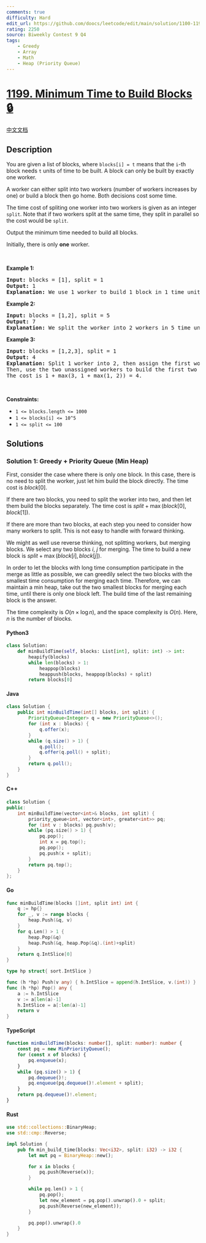 ```yaml
---
comments: true
difficulty: Hard
edit_url: https://github.com/doocs/leetcode/edit/main/solution/1100-1199/1199.Minimum%20Time%20to%20Build%20Blocks/README_EN.md
rating: 2250
source: Biweekly Contest 9 Q4
tags:
    - Greedy
    - Array
    - Math
    - Heap (Priority Queue)
---
```


<!-- problem:start -->

# [1199. Minimum Time to Build Blocks 🔒](https://leetcode.com/problems/minimum-time-to-build-blocks)

[中文文档](/solution/1100-1199/1199.Minimum%20Time%20to%20Build%20Blocks/README.md)

## Description

<!-- description:start -->

<p>You are given a list of blocks, where <code>blocks[i] = t</code> means that the&nbsp;<code>i</code>-th block needs&nbsp;<code>t</code>&nbsp;units of time to be built. A block can only be built by exactly one worker.</p>

<p>A worker can either split into two workers (number of workers increases by one) or build a block then go home. Both decisions cost some time.</p>

<p>The time cost of spliting one worker into two workers is&nbsp;given as an integer <code>split</code>. Note that if two workers split at the same time, they split in parallel so the cost would be&nbsp;<code>split</code>.</p>

<p>Output the minimum time needed to build all blocks.</p>

<p>Initially, there is only <strong>one</strong> worker.</p>

<p>&nbsp;</p>
<p><strong class="example">Example 1:</strong></p>

<pre>
<strong>Input:</strong> blocks = [1], split = 1
<strong>Output:</strong> 1
<strong>Explanation: </strong>We use 1 worker to build 1 block in 1 time unit.
</pre>

<p><strong class="example">Example 2:</strong></p>

<pre>
<strong>Input:</strong> blocks = [1,2], split = 5
<strong>Output:</strong> 7
<strong>Explanation: </strong>We split the worker into 2 workers in 5 time units then assign each of them to a block so the cost is 5 + max(1, 2) = 7.
</pre>

<p><strong class="example">Example 3:</strong></p>

<pre>
<strong>Input:</strong> blocks = [1,2,3], split = 1
<strong>Output:</strong> 4
<strong>Explanation: </strong>Split 1 worker into 2, then assign the first worker to the last block and split the second worker into 2.
Then, use the two unassigned workers to build the first two blocks.
The cost is 1 + max(3, 1 + max(1, 2)) = 4.
</pre>

<p>&nbsp;</p>
<p><strong>Constraints:</strong></p>

<ul>
	<li><code>1 &lt;= blocks.length &lt;= 1000</code></li>
	<li><code>1 &lt;= blocks[i] &lt;= 10^5</code></li>
	<li><code>1 &lt;= split &lt;= 100</code></li>
</ul>

<!-- description:end -->

## Solutions

<!-- solution:start -->

### Solution 1: Greedy + Priority Queue (Min Heap)

First, consider the case where there is only one block. In this case, there is no need to split the worker, just let him build the block directly. The time cost is $block[0]$.

If there are two blocks, you need to split the worker into two, and then let them build the blocks separately. The time cost is $split + \max(block[0], block[1])$.

If there are more than two blocks, at each step you need to consider how many workers to split. This is not easy to handle with forward thinking.

We might as well use reverse thinking, not splitting workers, but merging blocks. We select any two blocks $i$, $j$ for merging. The time to build a new block is $split + \max(block[i], block[j])$.

In order to let the blocks with long time consumption participate in the merge as little as possible, we can greedily select the two blocks with the smallest time consumption for merging each time. Therefore, we can maintain a min heap, take out the two smallest blocks for merging each time, until there is only one block left. The build time of the last remaining block is the answer.

The time complexity is $O(n \times \log n)$, and the space complexity is $O(n)$. Here, $n$ is the number of blocks.

<!-- tabs:start -->

#### Python3

```python
class Solution:
    def minBuildTime(self, blocks: List[int], split: int) -> int:
        heapify(blocks)
        while len(blocks) > 1:
            heappop(blocks)
            heappush(blocks, heappop(blocks) + split)
        return blocks[0]
```

#### Java

```java
class Solution {
    public int minBuildTime(int[] blocks, int split) {
        PriorityQueue<Integer> q = new PriorityQueue<>();
        for (int x : blocks) {
            q.offer(x);
        }
        while (q.size() > 1) {
            q.poll();
            q.offer(q.poll() + split);
        }
        return q.poll();
    }
}
```

#### C++

```cpp
class Solution {
public:
    int minBuildTime(vector<int>& blocks, int split) {
        priority_queue<int, vector<int>, greater<int>> pq;
        for (int v : blocks) pq.push(v);
        while (pq.size() > 1) {
            pq.pop();
            int x = pq.top();
            pq.pop();
            pq.push(x + split);
        }
        return pq.top();
    }
};
```

#### Go

```go
func minBuildTime(blocks []int, split int) int {
	q := hp{}
	for _, v := range blocks {
		heap.Push(&q, v)
	}
	for q.Len() > 1 {
		heap.Pop(&q)
		heap.Push(&q, heap.Pop(&q).(int)+split)
	}
	return q.IntSlice[0]
}

type hp struct{ sort.IntSlice }

func (h *hp) Push(v any) { h.IntSlice = append(h.IntSlice, v.(int)) }
func (h *hp) Pop() any {
	a := h.IntSlice
	v := a[len(a)-1]
	h.IntSlice = a[:len(a)-1]
	return v
}
```

#### TypeScript

```ts
function minBuildTime(blocks: number[], split: number): number {
    const pq = new MinPriorityQueue();
    for (const x of blocks) {
        pq.enqueue(x);
    }
    while (pq.size() > 1) {
        pq.dequeue()!;
        pq.enqueue(pq.dequeue()!.element + split);
    }
    return pq.dequeue()!.element;
}
```

#### Rust

```rust
use std::collections::BinaryHeap;
use std::cmp::Reverse;

impl Solution {
    pub fn min_build_time(blocks: Vec<i32>, split: i32) -> i32 {
        let mut pq = BinaryHeap::new();

        for x in blocks {
            pq.push(Reverse(x));
        }

        while pq.len() > 1 {
            pq.pop();
            let new_element = pq.pop().unwrap().0 + split;
            pq.push(Reverse(new_element));
        }

        pq.pop().unwrap().0
    }
}
```

<!-- tabs:end -->

<!-- solution:end -->

<!-- problem:end -->
